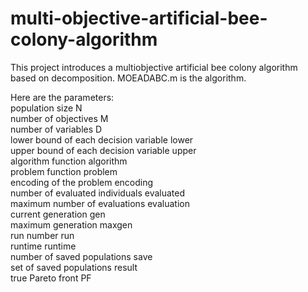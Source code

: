 # multi-objective-artificial-bee-colony-algorithm
This project introduces a multiobjective artificial bee colony algorithm based on decomposition.
MOEADABC.m is the algorithm.

Here are the parameters:   
population size  N  
number of objectives  M  
number of variables  D  
lower bound of each decision variable  lower  
upper bound of each decision variable  upper  
algorithm function  algorithm  
problem function  problem  
encoding of the problem  encoding  
number of evaluated individuals  evaluated  
maximum number of evaluations  evaluation  
current generation  gen  
maximum generation  maxgen  
run number  run  
runtime  runtime  
number of saved populations  save  
set of saved populations  result  
true Pareto front  PF  

